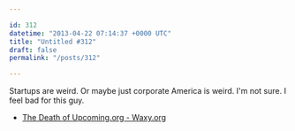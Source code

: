 ```yaml
---

id: 312
datetime: "2013-04-22 07:14:37 +0000 UTC"
title: "Untitled #312"
draft: false
permalink: "/posts/312"

---
```


Startups are weird. Or maybe just corporate America is weird. I'm not sure. I feel bad for this guy. 

 
 * [The Death of Upcoming.org - Waxy.org](http://waxy.org/2013/04/the_death_of_upcomingorg/)


